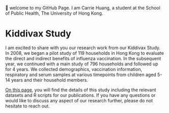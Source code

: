 👋 welcome to my GitHub Page. 
I am Carrie Huang, a student at the School of Public Health, The University of Hong Kong.

# Kiddivax Study
I am excited to share with you our research work from our Kiddivax Study. In 2008, we began a pilot study of 119 households in Hong Kong to evaluate the direct and indirect benefits of influenza vaccination. In the subsequent year, we continued with a main study of 796 households and followed up for 4 years. We collected demographics, vaccination information, respiratory and serum samples at various timepoints from children aged 5-14 years and their household members.  

[On this page](https://github.com/carriehuangjy/Kiddivax_study), you will find the details of this study including the relevant datasets and R scripts for our publications. If you have any questions or would like to discuss any aspect of our research further, please do not hesitate to reach out.
<!---
carriehuangjy/carriehuangjy is a ✨ special ✨ repository because its `README.md` (this file) appears on your GitHub profile.
You can click the Preview link to take a look at your changes.
--->

